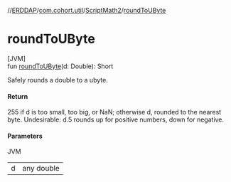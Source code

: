 //[ERDDAP](../../../index.md)/[com.cohort.util](../index.md)/[ScriptMath2](index.md)/[roundToUByte](round-to-u-byte.md)

# roundToUByte

[JVM]\
fun [roundToUByte](round-to-u-byte.md)(d: Double): Short

Safely rounds a double to a ubyte.

#### Return

255 if d is too small, too big, or NaN; otherwise d, rounded to the nearest byte. Undesirable: d.5 rounds up for positive numbers, down for negative.

#### Parameters

JVM

| | |
|---|---|
| d | any double |